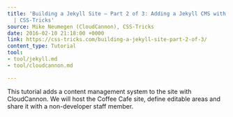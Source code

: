 ```yaml
---
title: 'Building a Jekyll Site – Part 2 of 3: Adding a Jekyll CMS with CloudCannon
  | CSS-Tricks'
source: Mike Neumegen (CloudCannon), CSS-Tricks
date: 2016-02-10 21:18:00 +0000
link: https://css-tricks.com/building-a-jekyll-site-part-2-of-3/
content_type: Tutorial
tool:
- tool/jekyll.md
- tool/cloudcannon.md

---
```

This tutorial adds a content management system to the site with CloudCannon. We will host the Coffee Cafe site, define editable areas and share it with a non-developer staff member.
